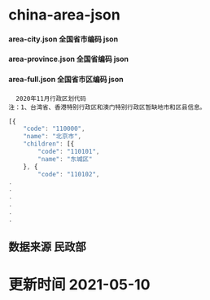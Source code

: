 # china-area-json

####  area-city.json 全国省市编码 json
#### area-province.json 全国省编码 json
#### area-full.json 全国省市区编码 json


      2020年11月行政区划代码
    注：1、台湾省、香港特别行政区和澳门特别行政区暂缺地市和区县信息。
````javascript
[{
	"code": "110000",
	"name": "北京市",
	"children": [{
		"code": "110101",
		"name": "东城区"
	}, {
		"code": "110102",
.
.
.
.
.
.

````
## 数据来源 民政部  
# 更新时间  2021-05-10

